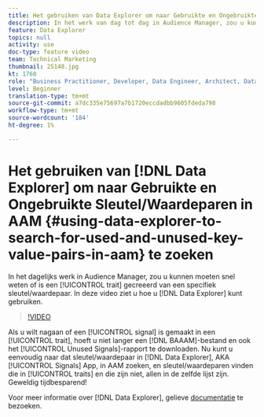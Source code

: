 ```yaml
---
title: Het gebruiken van Data Explorer om naar Gebruikte en Ongebruikte Sleutel/Waardeparen in AAM te zoeken
description: In het werk van dag tot dag in Audience Manager, zou u kunnen moeten snel te weten komen als een eigenschap van een specifiek zeer belangrijk/waardepaar is gecreeerd. In deze video ziet u hoe u er achter kunt komen met Data Explorer.
feature: Data Explorer
topics: null
activity: use
doc-type: feature video
team: Technical Marketing
thumbnail: 25148.jpg
kt: 1760
role: "Business Practitioner, Developer, Data Engineer, Architect, Data Architect, Administrator, Leader"
level: Beginner
translation-type: tm+mt
source-git-commit: a7dc335e75697a7b1720eccdadbb9605fdeda798
workflow-type: tm+mt
source-wordcount: '184'
ht-degree: 1%

---
```



# Het gebruiken van [!DNL Data Explorer] om naar Gebruikte en Ongebruikte Sleutel/Waardeparen in AAM {#using-data-explorer-to-search-for-used-and-unused-key-value-pairs-in-aam} te zoeken

In het dagelijks werk in Audience Manager, zou u kunnen moeten snel weten of is een [!UICONTROL trait] gecreeerd van een specifiek sleutel/waardepaar. In deze video ziet u hoe u [!DNL Data Explorer] kunt gebruiken.

>[!VIDEO](https://video.tv.adobe.com/v/25148/?quality=12)

Als u wilt nagaan of een [!UICONTROL signal] is gemaakt in een [!UICONTROL trait], hoeft u niet langer een [!DNL BAAAM]-bestand en ook het [!UICONTROL Unused Signals]-rapport te downloaden. Nu kunt u eenvoudig naar dat sleutel/waardepaar in [!DNL Data Explorer], AKA [!UICONTROL Signals] App, in AAM zoeken, en sleutel/waardeparen vinden die in [!UICONTROL traits] en die zijn niet, allen in de zelfde lijst zijn. Geweldig tijdbesparend!

Voor meer informatie over [!DNL Data Explorer], gelieve [documentatie](https://experiencecloud.adobe.com/resources/help/en_US/aam/data-explorer.html) te bezoeken.